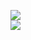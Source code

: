 [![](https://img.shields.io/badge/Made%20With-Github%20Spray-lightgrey.svg?style=for-the-badge&logo=github)](https://github.com/Annihil/github-spray#30829)  
[![](https://i.imgur.com/2DrTn0Z.gif)](https://github.com/Annihil/github-spray)
